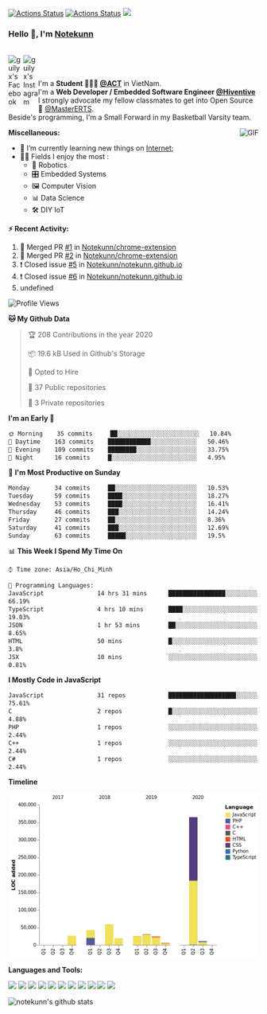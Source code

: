 [![Actions Status](https://github.com/Notekunn/Notekunn/workflows/wakatime-stats/badge.svg)](https://github.com/Notekunn/Notekunn/actions)
[![Actions Status](https://github.com/Notekunn/Notekunn/workflows/update-gh-activity/badge.svg)](https://github.com/Notekunn/Notekunn/actions)
![](https://visitor-badge.glitch.me/badge?page_id=guilyx.guilyx)

### Hello 👋, I'm [Notekunn](https://Notekunn.github.io) 

<br/>
<a href="https://www.facebook.com/ShiinDz">
  <img align="left" alt="guilyx's Facebook" width="30px" src="https://image.flaticon.com/icons/svg/2111/2111342.svg" />
</a>
<a href="https://www.instagram.com/_unique.scary_">
  <img align="left" alt="guilyx's Instagram" width="30px" src="https://image.flaticon.com/icons/svg/2111/2111421.svg" />
</a> <br /> <br />

I'm a **Student 👨🏽‍💼 [@ACT](http://actvn.edu.vn/)** in VietNam. <br />
I'm a **Web Developer / Embedded Software Engineer [@Hiventive](https://www.hiventive.com)**  <br />
I strongly advocate my fellow classmates to get into Open Source 📢 [@MasterERTS](https://github.com/MasterERTS).  <br />
Beside's programming, I'm a Small Forward in my Basketball Varsity team. <br />

  <img align="right" alt="GIF" src="https://media1.tenor.com/images/1c6140897565e34a4e98f618e220dc0d/tenor.gif?itemid=9358372" />
  
**Miscellaneous:**

- 📖 I’m currently learning new things on [Internet](https://www.google.com.vn);
- 🤹🏽 Fields I enjoy the most :
  - 🤖 Robotics 
  - 🎛 Embedded Systems
  - 🖼 Computer Vision
  - 📊 Data Science
  - 🛠 DIY IoT

**:zap: Recent Activity:**

<!--START_SECTION:activity-->
1. 🎉 Merged PR [#1](https://github.com//Notekunn/chrome-extension/pull/1) in [Notekunn/chrome-extension](https://github.com//Notekunn/chrome-extension)
2. 🎉 Merged PR [#2](https://github.com//Notekunn/chrome-extension/pull/2) in [Notekunn/chrome-extension](https://github.com//Notekunn/chrome-extension)
3. ❗️ Closed issue [#5](https://github.com//Notekunn/notekunn.github.io/issues/5) in [Notekunn/notekunn.github.io](https://github.com//Notekunn/notekunn.github.io)
4. ❗️ Closed issue [#6](https://github.com//Notekunn/notekunn.github.io/issues/6) in [Notekunn/notekunn.github.io](https://github.com//Notekunn/notekunn.github.io)
5. undefined
<!--END_SECTION:activity-->

<!--START_SECTION:waka-->
![Profile Views](http://img.shields.io/badge/Profile%20Views-21-blue)

**🐱 My Github Data** 

> 🏆 208 Contributions in the year 2020
 > 
> 📦 19.6 kB Used in Github's Storage 
 > 
> 💼 Opted to Hire
 > 
> 📜 37 Public repositories
 > 
> 🔑 3 Private repositories 

**I'm an Early 🐤** 

```text
🌞 Morning    35 commits     ██░░░░░░░░░░░░░░░░░░░░░░░   10.84% 
🌆 Daytime    163 commits    ████████████░░░░░░░░░░░░░   50.46% 
🌃 Evening    109 commits    ████████░░░░░░░░░░░░░░░░░   33.75% 
🌙 Night      16 commits     █░░░░░░░░░░░░░░░░░░░░░░░░   4.95%

```
📅 **I'm Most Productive on Sunday** 

```text
Monday       34 commits     ██░░░░░░░░░░░░░░░░░░░░░░░   10.53% 
Tuesday      59 commits     ████░░░░░░░░░░░░░░░░░░░░░   18.27% 
Wednesday    53 commits     ████░░░░░░░░░░░░░░░░░░░░░   16.41% 
Thursday     46 commits     ███░░░░░░░░░░░░░░░░░░░░░░   14.24% 
Friday       27 commits     ██░░░░░░░░░░░░░░░░░░░░░░░   8.36% 
Saturday     41 commits     ███░░░░░░░░░░░░░░░░░░░░░░   12.69% 
Sunday       63 commits     █████░░░░░░░░░░░░░░░░░░░░   19.5%

```


📊 **This Week I Spend My Time On** 

```text
⌚︎ Time zone: Asia/Ho_Chi_Minh

💬 Programming Languages: 
JavaScript               14 hrs 31 mins      ████████████████░░░░░░░░░   66.19% 
TypeScript               4 hrs 10 mins       ████░░░░░░░░░░░░░░░░░░░░░   19.03% 
JSON                     1 hr 53 mins        ██░░░░░░░░░░░░░░░░░░░░░░░   8.65% 
HTML                     50 mins             █░░░░░░░░░░░░░░░░░░░░░░░░   3.8% 
JSX                      10 mins             ░░░░░░░░░░░░░░░░░░░░░░░░░   0.81%

```

**I Mostly Code in JavaScript** 

```text
JavaScript               31 repos            ███████████████████░░░░░░   75.61% 
C                        2 repos             █░░░░░░░░░░░░░░░░░░░░░░░░   4.88% 
PHP                      1 repos             ░░░░░░░░░░░░░░░░░░░░░░░░░   2.44% 
C++                      1 repos             ░░░░░░░░░░░░░░░░░░░░░░░░░   2.44% 
C#                       1 repos             ░░░░░░░░░░░░░░░░░░░░░░░░░   2.44%

```


**Timeline**

![Chart not found](https://github.com/Notekunn/Notekunn/blob/master/charts/bar_graph.png) 


<!--END_SECTION:waka-->

**Languages and Tools:**  

<code><img height="50" src="https://image.flaticon.com/icons/svg/2861/2861557.svg"></code>
<code><img height="50" src="https://image.flaticon.com/icons/svg/3190/3190604.svg"></code>
<code><img height="50" src="https://image.flaticon.com/icons/svg/2942/2942156.svg"></code>
<code><img height="50" src="https://img.icons8.com/color/48/000000/golang.png"></code>
<code><img height="50" src="https://image.flaticon.com/icons/svg/1628/1628182.svg"></code>
<code><img height="50" src="https://image.flaticon.com/icons/png/512/2085/2085061.png"></code>
<code><img height="50" src="https://image.flaticon.com/icons/svg/2535/2535543.svg"></code>
<code><img height="50" src="https://cdn.icon-icons.com/icons2/1508/PNG/512/matlab_104289.png"></code>
<code><img height="50" src="https://image.flaticon.com/icons/svg/2721/2721297.svg"></code>
<code><img height="50" src="https://image.flaticon.com/icons/svg/752/752605.svg"></code>
<code><img height="50" src="https://image.flaticon.com/icons/svg/1680/1680899.svg"></code>

![notekunn's github stats](https://github-readme-stats.vercel.app/api?username=notekunn&show_icons=true&hide_border=true)
